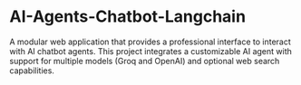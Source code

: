 # AI-Agents-Chatbot-Langchain
A modular web application that provides a professional interface to interact with AI chatbot agents. This project integrates a customizable AI agent with support for multiple models (Groq and OpenAI) and optional web search capabilities.
